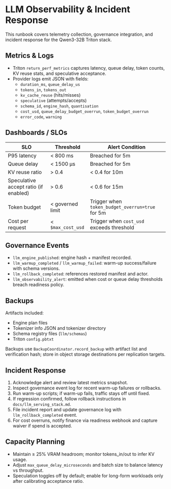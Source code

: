 # LLM Observability & Incident Response

This runbook covers telemetry collection, governance integration, and incident response for the Qwen3-32B Triton stack.

## Metrics & Logs

- Triton `return_perf_metrics` captures latency, queue delay, token counts, KV reuse stats, and speculative acceptance.
- Provider logs emit JSON with fields:
  - `duration_ms`, `queue_delay_us`
  - `tokens_in`, `tokens_out`
  - `kv_cache_reuse` (hits/misses)
  - `speculative` (attempts/accepts)
  - `schema_id`, `engine_hash`, `quantisation`
  - `cost_usd`, `queue_delay_budget_overrun`, `token_budget_overrun`
  - `error_code`, `warning`

## Dashboards / SLOs

| SLO | Threshold | Alert Condition |
| --- | --- | --- |
| P95 latency | < 800 ms | Breached for 5m |
| Queue delay | < 1500 µs | Breached for 5m |
| KV reuse ratio | > 0.4 | < 0.4 for 10m |
| Speculative accept ratio (if enabled) | > 0.6 | < 0.6 for 15m |
| Token budget | < governed limit | Trigger when `token_budget_overrun=true` for 5m |
| Cost per request | < `$max_cost_usd` | Trigger when `cost_usd` exceeds threshold |

## Governance Events

- `llm_engine_published`: engine hash + manifest recorded.
- `llm_warmup_completed` / `llm_warmup_failed`: warm-up success/failure with schema versions.
- `llm_rollback_completed`: references restored manifest and actor.
- `llm_observability_alert`: emitted when cost or queue delay thresholds breach readiness policy.

## Backups

Artifacts included:

- Engine plan files
- Tokenizer info JSON and tokenizer directory
- Schema registry files (`llm/schemas`)
- Triton `config.pbtxt`

Backups use `BackupCoordinator.record_backup` with artifact list and verification hash; store in object storage destinations per replication targets.

## Incident Response

1. Acknowledge alert and review latest metrics snapshot.
2. Inspect governance event log for recent warm-up failures or rollbacks.
3. Run warm-up scripts; if warm-up fails, traffic stays off until fixed.
4. If regression confirmed, follow rollback instructions in `docs/llm_serving_stack.md`.
5. File incident report and update governance log with `llm_rollback_completed` event.
6. For cost overruns, notify finance via readiness webhook and capture waiver if spend is accepted.

## Capacity Planning

- Maintain ≥ 25% VRAM headroom; monitor tokens_in/out to infer KV usage.
- Adjust `max_queue_delay_microseconds` and batch size to balance latency vs throughput.
- Speculation toggles off by default; enable for long-form workloads only after calibrating acceptance ratio.
